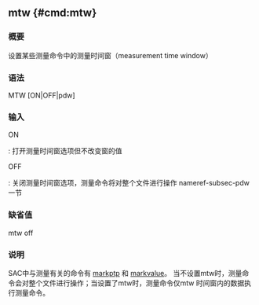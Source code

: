 ## mtw {#cmd:mtw}

### 概要

设置某些测量命令中的测量时间窗（measurement time window）

### 语法

MTW \[ON|OFF|pdw\]

### 输入

ON

:   打开测量时间窗选项但不改变窗的值

OFF

:   关闭测量时间窗选项，测量命令将对整个文件进行操作 nameref-subsec-pdw
    一节

### 缺省值

mtw off

### 说明

SAC中与测量有关的命令有 [markptp](/commands/markptp.md) 和
[markvalue](/commands/markvalue.md)。
当不设置mtw时，测量命令会对整个文件进行操作；当设置了mtw时，测量命令仅mtw
时间窗内的数据执行测量命令。
